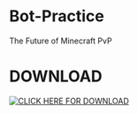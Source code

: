 # Bot-Practice
The Future of Minecraft PvP

# DOWNLOAD
[![CLICK HERE FOR DOWNLOAD](https://cdn.discordapp.com/icons/870494278000975944/9eabec2de63fe00600415812bf30f660.png?size=4096)](https://www.youtube.com/watch?v=iik25wqIuFo)
